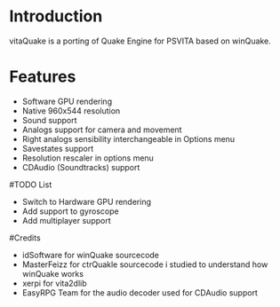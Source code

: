# Introduction
vitaQuake is a porting of Quake Engine for PSVITA based on winQuake.

# Features
- Software GPU rendering
- Native 960x544 resolution
- Sound support
- Analogs support for camera and movement
- Right analogs sensibility interchangeable in Options menu
- Savestates support
- Resolution rescaler in options menu
- CDAudio (Soundtracks) support

#TODO List
- Switch to Hardware GPU rendering
- Add support to gyroscope
- Add multiplayer support

#Credits
- idSoftware for winQuake sourcecode
- MasterFeizz for ctrQuakle sourcecode i studied to understand how winQuake works
- xerpi for vita2dlib
- EasyRPG Team for the audio decoder used for CDAudio support